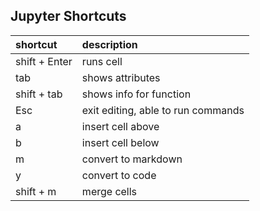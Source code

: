 
## Jupyter Shortcuts

shortcut | description
:--- | :---
shift + Enter | runs cell
tab | shows attributes
shift + tab | shows info for function
Esc | exit editing, able to run commands
a | insert cell above
b | insert cell below
m | convert to markdown
y | convert to code
shift + m | merge cells
